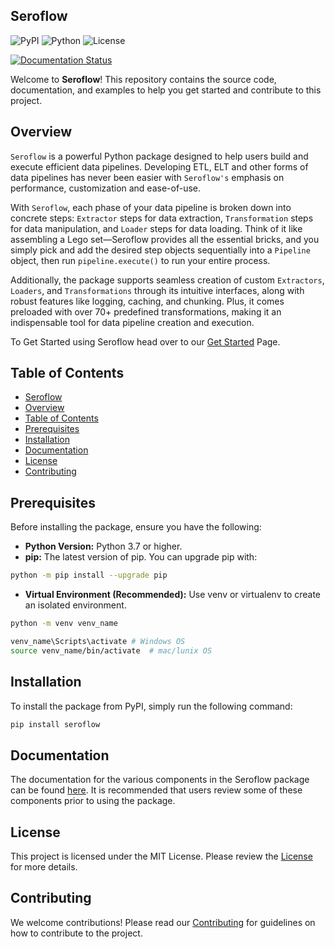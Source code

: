 ## Seroflow
![PyPI](https://img.shields.io/pypi/v/seroflow)
![Python](https://img.shields.io/pypi/pyversions/seroflow)
![License](https://img.shields.io/github/SiyungCho/seroflow)
<!-- [![codecov](https://codecov.io/gh/<USERNAME>/<REPO>/branch/main/graph/badge.svg)](https://codecov.io/gh/<USERNAME>/<REPO>) -->
[![Documentation Status](https://readthedocs.org/projects/<PROJECT-NAME>/badge/?version=latest)](https://<PROJECT-NAME>.readthedocs.io/en/latest/?badge=latest)

Welcome to **Seroflow**! This repository contains the source code, documentation, and examples to help you get started and contribute to this project.

## Overview
`Seroflow` is a powerful Python package designed to help users build and execute efficient data pipelines. Developing ETL, ELT and other forms of data pipelines has never been easier with `Seroflow's` emphasis on performance, customization and ease-of-use.

With `Seroflow`, each phase of your data pipeline is broken down into concrete steps: `Extractor` steps for data extraction, `Transformation` steps for data manipulation, and `Loader` steps for data loading. Think of it like assembling a Lego set—Seroflow provides all the essential bricks, and you simply pick and add the desired step objects sequentially into a `Pipeline` object, then run `pipeline.execute()` to run your entire process. 

Additionally, the package supports seamless creation of custom `Extractors`, `Loaders`, and `Transformations` through its intuitive interfaces, along with robust features like logging, caching, and chunking. Plus, it comes preloaded with over 70+ predefined transformations, making it an indispensable tool for data pipeline creation and execution.

To Get Started using Seroflow head over to our [Get Started](docs/getting_started.md) Page.

## Table of Contents

- [Seroflow](#seroflow)
- [Overview](#overview)
- [Table of Contents](#table-of-contents)
- [Prerequisites](#prerequisites)
- [Installation](#installation)
- [Documentation](#documentation)
- [License](#license)
- [Contributing](#contributing)

## Prerequisites

Before installing the package, ensure you have the following:

- **Python Version:** Python 3.7 or higher.
- **pip:** The latest version of pip. You can upgrade pip with:
```bash
python -m pip install --upgrade pip
```
- **Virtual Environment (Recommended):** Use venv or virtualenv to create an isolated environment.
```bash
python -m venv venv_name

venv_name\Scripts\activate # Windows OS
source venv_name/bin/activate  # mac/lunix OS
```

## Installation

To install the package from PyPI, simply run the following command:

```bash
pip install seroflow
```

## Documentation
The documentation for the various components in the Seroflow package can be found [here](). It is recommended that users review some of these components prior to using the package.

## License
This project is licensed under the MIT License. Please review the [License](LICENSE.md) for more details.

## Contributing
We welcome contributions! Please read our [Contributing](docs/contributing.md) for guidelines on how to contribute to the project.
